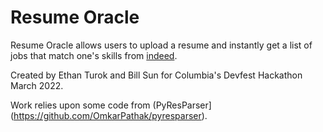 # Resume Oracle

Resume Oracle allows users to upload a resume and instantly get a list of jobs that match one's skills from [indeed](https://www.indeed.com/).

Created by Ethan Turok and Bill Sun for Columbia's Devfest Hackathon March 2022.

Work relies upon some code from (PyResParser](https://github.com/OmkarPathak/pyresparser).
